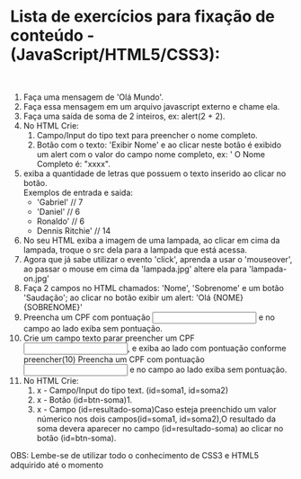<h1>Lista de exercícios para fixação de conteúdo - (JavaScript/HTML5/CSS3):</h1>
<br>
<ol>
    <li>Faça uma mensagem de 'Olá Mundo'.</li>
    <li>Faça essa mensagem em um arquivo javascript externo e chame ela.</li>
    <li>Faça uma saída de soma de 2 inteiros, ex: alert(2 + 2).</li>
    <li> No HTML Crie:
        <ol>
            <li>Campo/Input do tipo text para preencher o nome completo.</li>
            <li>Botão com o texto: 'Exibir Nome' e ao clicar neste botão é exibido um alert com o valor do campo nome completo, ex: ' O Nome Completo é: "xxxx".</li>
        </ol>
    </li>
    <li>exiba a quantidade de letras que possuem o texto inserido ao clicar no botão.
    <br>
    Exemplos de entrada e saida:
        <ul>
            <li>'Gabriel' // 7</li>
            <li>'Daniel' // 6</li>
            <li>Ronaldo' // 6</li>
            <li>Dennis Ritchie' // 14</li>
        </ul>
    </li>
    <li> No seu HTML exiba a imagem de uma lampada, ao clicar em cima da lampada, troque o src dela para a lampada que está acessa.</li>
    <li>Agora que já sabe utilizar o evento 'click', aprenda a usar o 'mouseover', ao passar o mouse em cima da 'lampada.jpg' altere ela para 'lampada-on.jpg'</li>
    <li> Faça 2 campos no HTML chamados: 'Nome', 'Sobrenome' e um botão 'Saudação'; ao clicar no botão exibir um alert: 'Olá {NOME} {SOBRENOME}'</li>
     <li>Preencha um CPF com pontuação <input maxlength="14" id="cpfPoint" /> e no campo ao lado exiba sem pontuação.</li>
    <li>Crie um campo texto parar preencher um CPF <input maxlength="11" id="cpf" />, e exiba ao lado com pontuação conforme preencher(10) Preencha um CPF com pontuação <input maxlength="14" id="cpfPoint" /> e no campo ao lado exiba sem pontuação.</li>
       <li>No HTML Crie:
    <br>
        <ol>
            <li>x - Campo/Input do tipo text. (id=soma1, id=soma2)</li>
            <li>x - Botão (id=btn-soma)1.</li>
            <li> x - Campo (id=resultado-soma)Caso esteja preenchido um valor númerico nos dois campos(id=soma1, id=soma2),O resultado da soma devera aparecer no campo (id=resultado-soma) ao clicar no botão (id=btn-soma).</li>
        </ol>
    </li>

</ol>
  
<p> OBS: Lembe-se de utilizar todo o conhecimento de CSS3 e HTML5 adquirido até o momento</p>
